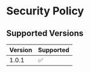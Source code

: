 # Security Policy

## Supported Versions



| Version | Supported          |
| ------- | ------------------ |
| 1.0.1   | :white_check_mark: |


